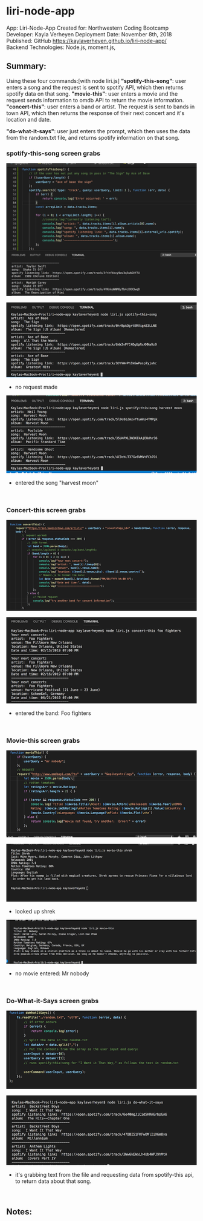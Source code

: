 # liri-node-app
App: Liri-Node-App
Created for: Northwestern Coding Bootcamp 
Developer: Kayla Verheyen 
Deployment Date:  November 8th, 2018 
Published: GitHub <https://kaylaverheyen.github.io/liri-node-app/> \
Backend Technologies: Node.js, moment.js, 

## Summary: 
Using these four commands:[with node liri.js] 
**"spotify-this-song"**: user enters a song and the request is sent to spotify API, which then returns spotify data on that song. 
**"movie-this"**: user enters a movie and the request sends information to omdb API to return the movie information.
**"concert-this"**: user enters a band or artist. The request is sent to bands in town API, which then returns the response of their next concert and it's location and date.

**"do-what-it-says"**: user just enters the prompt, which then uses the data from the random.txt file, and returns spotify information on that song. 

### spotify-this-song screen grabs

![Spotify](assets/images/SS-spotify-code.png)

![Spotify](assets/images/SS-spotify-no-request.png)

* no request made

![Spotify](assets/images/SS-spotify-harvest-moon.png)

* entered the song "harvest moon"

</br>

### Concert-this screen grabs

![bandsintown](assets/images/SS-concert-this-code.png)

![bandsintown](assets/images/SS-concert-this-foo-fighters.png)

* entered the band: Foo fighters

</br>

### Movie-this screen grabs

![movie-this](assets/images/SS-movie-this-code.png)

![movie this](assets/images/SS-movie-this-shrek.png)

* looked up shrek

![movie this](assets/images/SS-movie-this-"".png)

* no movie entered: Mr nobody

</br>

### Do-What-it-Says screen grabs

![random](assets/images/SS-do-it-code.png)

![random](assets/images/ss-random-txt-log.png)

* it's grabbing text from the file and requesting data from spotify-this api, to return data about that song. 

</br>

## Notes:

